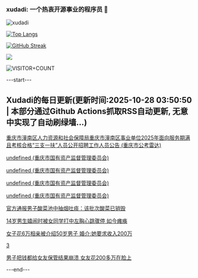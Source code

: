 ### xudadi: 一个热衷开源事业的程序员 👋

![xudadi](https://github-readme-stats-git-masterorgs-github-readme-stats-team.vercel.app/api?username=xudadi)

[![Top Langs](https://github-readme-stats.vercel.app/api/top-langs/?username=xudadi)](https://github.com/anuraghazra/github-readme-stats)

[![GitHub Streak](https://streak-stats.demolab.com?user=xudadi&locale=zh_Hans)](https://git.io/streak-stats)

![](https://raw.githubusercontent.com/xudadi/xudadi/main/assets/github-contribution-grid-snake.svg)

![VISITOR+COUNT](https://komarev.com/ghpvc/?username=xudadi&label=VISITOR+COUNT)


---start---

## Xudadi的每日更新(更新时间:2025-10-28 03:50:50 | 本部分通过Github Actions抓取RSS自动更新, 无意中实现了自动刷绿墙...)

[重庆市潼南区人力资源和社会保障局重庆市潼南区事业单位2025年面向服务期满且考核合格“三支一扶”人员公开招聘工作人员公告 (重庆市公考雷达)](https://www.gongkaoleida.com/article/2665277)

[undefined (重庆市国有资产监督管理委员会)](https://dadilab.github.io/feeds/all.xml)

[undefined (重庆市国有资产监督管理委员会)](https://dadilab.github.io/feeds/all.xml)

[undefined (重庆市国有资产监督管理委员会)](https://dadilab.github.io/feeds/all.xml)

[undefined (重庆市国有资产监督管理委员会)](https://dadilab.github.io/feeds/all.xml)

[官方通报男子酸菜池中抽烟吐痰：该批次酸菜已销毁](https://m.163.com/news/article/KCTLLDEF0534A4SC.html)

[14岁男生嬉闹时被女同学打中左胸心跳骤停 如今瘫痪](https://m.163.com/news/article/KCTEM6RU051492T3.html)

[女子花6万相亲被介绍50岁男子 婚介:她要求收入200万](https://m.163.com/news/article/KCT3VHP405149FJ6.html)

[3](https://m.163.com/touch/news/sub/domestic)

[男子把钱都给女友保管结果崩溃 女友花200多万在脸上](https://m.163.com/news/article/KCT2GUK60514R9OJ.html)

---end---
